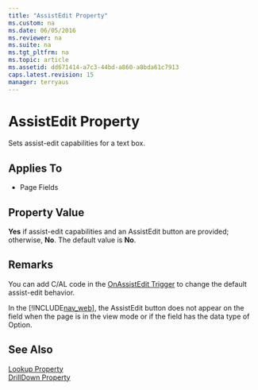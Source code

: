 ```yaml
---
title: "AssistEdit Property"
ms.custom: na
ms.date: 06/05/2016
ms.reviewer: na
ms.suite: na
ms.tgt_pltfrm: na
ms.topic: article
ms.assetid: dd671414-a7c3-44bd-a860-a8bda61c7913
caps.latest.revision: 15
manager: terryaus
---
```

# AssistEdit Property
Sets assist\-edit capabilities for a text box.  
  
## Applies To  
  
-   Page Fields  
  
## Property Value  
 **Yes** if assist\-edit capabilities and an AssistEdit button are provided; otherwise, **No**. The default value is **No**.  
  
## Remarks  
 You can add C\/AL code in the [OnAssistEdit Trigger](OnAssistEdit-Trigger.md) to change the default assist\-edit behavior.  
  
 In the [!INCLUDE[nav_web](includes/nav_web_md.md)], the AssistEdit button does not appear on the field when the page is in the view mode or if the field has the data type of Option.  
  
## See Also  
 [Lookup Property](Lookup-Property.md)   
 [DrillDown Property](DrillDown-Property.md)